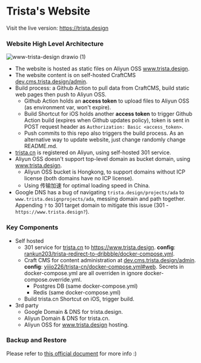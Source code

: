 # Trista's Website

Visit the live version: https://trista.design

### Website High Level Architecture

![www-trista-design drawio (1)](https://user-images.githubusercontent.com/2988555/172033774-68a82592-d234-45c9-a7cb-9845a4b33f6a.svg)

- The website is hosted as static files on Aliyun OSS www.trista.design.
- The website content is on self-hosted CraftCMS [dev.cms.trista.design/admin](https://dev.cms.trista.design/admin).
- Build process: a Github Action to pull data from CraftCMS, build static web pages then push to Aliyun OSS.
  - Github Action holds an **access token** to upload files to Aliyun OSS (as environment var, won't expire).
  - Build Shortcut for iOS holds another **access token** to trigger Github Action build (expires when Github updates policy), token is sent in POST request header as `Authorization: Basic <access_token>`.
  - Push commits to this repo also triggers the build process. As an alternative way to update website, just change randomly change README.md.
- [trista.cn](http://trista.cn) is registered on Aliyun, using self-hosted 301 service.
- Aliyun OSS doesn't support top-level domain as bucket domain, using www.trista.design.
  - Aliyun OSS bucket is Hongkong, to support domains without ICP license (both domains have no ICP license).
  - Using 传输加速 for optimal loading speed in China.
- Google DNS has a bug of navigating `trista.design/projects/ada` to `www.trista.designprojects/ada`, messing domain and path together. Appending `?` to 301 target domain to mitigate this issue (301 - `https://www.trista.design?`).

### Key Components

- Self hosted
  - 301 service for [trista.cn](http://trista.cn) to https://www.trista.design. **config**: [rankun203/trista-redirect-to-dribbble/docker-compose.yml](https://github.com/rankun203/trista-redirect-to-dribbble/blob/master/docker-compose.yml).
  - Craft CMS for content administration at [dev.cms.trista.design/admin](https://dev.cms.trista.design/admin). **config**: [yiiio226/trista-cn/docker-compose.yml#web](https://github.com/yiiio226/trista-cn/blob/master/docker-compose.yml#L14). Secrets in docker-compose.yml are all overriden in ignore docker-compose.override.yml.
    - Postgres DB (same docker-compose.yml)
    - Redis (same docker-compose.yml)
  - Build trista.cn Shortcut on iOS, trigger build.
- 3rd party
  - Google Domain & DNS for trista.design.
  - Aliyun Domain & DNS for trista.cn.
  - Aliyun OSS for www.trista.design hosting.

### Backup and Restore

Please refer to [this official document](https://docs.docker.com/storage/volumes/#backup-restore-or-migrate-data-volumes) for more info :)
